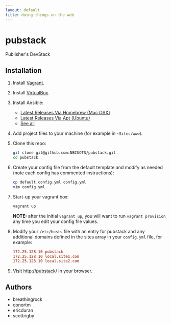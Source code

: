 ```yaml
---
layout: default
title: doing things on the web
---
```


pubstack
========

Publisher's DevStack

## Installation

1. Install [Vagrant](http://www.vagrantup.com/).
1. Install [VirtualBox](https://www.virtualbox.org/).
1. Install Ansible:
    - [Latest Releases Via Homebrew (Mac OSX)](http://docs.ansible.com/intro_installation.html#latest-releases-via-homebrew-mac-osx)
    - [Latest Releases Via Apt (Ubuntu)](http://docs.ansible.com/intro_installation.html#latest-releases-via-apt-ubuntu)
    - [See all](http://docs.ansible.com/intro_installation.html#installing-the-control-machine)
1. Add project files to your machine (for example in `~Sites/www`).
1. Clone this repo:

    ```bash
    git clone git@github.com:NBCUOTS/pubstack.git
    cd pubstack
    ```

1. Create your config file from the default template and modify as needed (note each config has commented instructions):

    ```bash
    cp default.config.yml config.yml
    vim config.yml
    ```

1. Start-up your vagrant box:

    ```bash
    vagrant up
    ```
    **NOTE:** after the initial `vagrant up`, you will want to run `vagrant provision` any time you edit your config file values.

1. Modify your `/etc/hosts` file with an entry for pubstack and any additional domains defined in the sites array in your `config.yml` file, for example:

    ```ini
    172.25.128.10 pubstack
    172.25.128.10 local.site1.com
    172.25.128.10 local.site2.com
    ```

1. Visit [http://pubstack/](http://pubstack/) in your browser.

## Authors
- breathingrock
- conortm
- ericduran
- scottrigby
